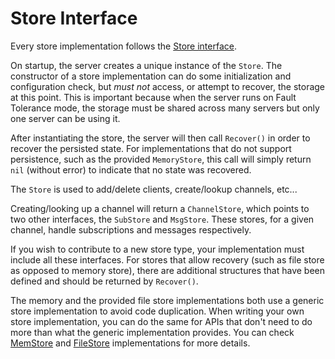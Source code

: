 # Store Interface

Every store implementation follows the [Store interface](https://github.com/nats-io/nats-streaming-server/blob/master/stores/store.go).

On startup, the server creates a unique instance of the `Store`. The constructor of a store implementation can do some initialization and configuration check, but *must not* access, or attempt to recover, the storage at this point. This is important because when the server runs on Fault Tolerance mode, the storage must be shared across many servers but only one server can be using it.

After instantiating the store, the server will then call `Recover()` in order to recover the persisted state. For implementations that do not support persistence, such as the provided `MemoryStore`, this call will simply return `nil` (without error) to indicate that no state was recovered.

The `Store` is used to add/delete clients, create/lookup channels, etc...

Creating/looking up a channel will return a `ChannelStore`, which points to two other interfaces, the `SubStore` and `MsgStore`. These stores, for a given channel, handle subscriptions and messages respectively.

If you wish to contribute to a new store type, your implementation must include all these interfaces. For stores that allow recovery (such as file store as opposed to memory store), there are additional structures that have been defined and should be returned by `Recover()`.

The memory and the provided file store implementations both use a generic store implementation to avoid code duplication. When writing your own store implementation, you can do the same for APIs that don't need to do more than what the generic implementation provides. You can check [MemStore](https://github.com/nats-io/nats-streaming-server/blob/master/stores/memstore.go) and [FileStore](https://github.com/nats-io/nats-streaming-server/blob/master/stores/filestore.go) implementations for more details.
